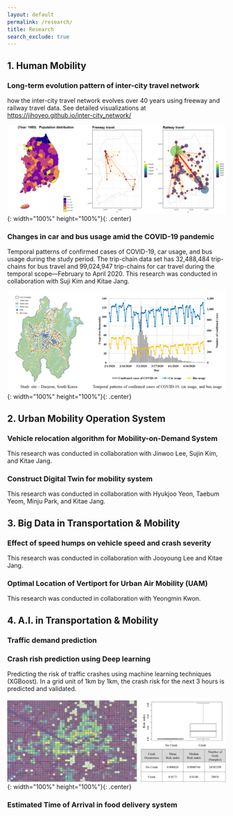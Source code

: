 ```yaml
---
layout: default
permalink: /research/
title: Research
search_exclude: true
---
```


<style>
td, th {
   border: none!important;
}
</style>

## 1. Human Mobility
### Long-term evolution pattern of inter-city travel network

how the inter-city travel network evolves over 40 years using freeway and railway travel data. See detailed visualizations at https://jihoyeo.github.io/inter-city_network/

![](../images/inter_city_vis.gif){: width="100%" height="100%"}{: .center}

### Changes in car and bus usage amid the COVID-19 pandemic

Temporal patterns of confirmed cases of COVID-19, car usage, and bus usage during the study period. The trip-chain data set has 32,488,484 trip-chains for bus travel and 99,024,947 trip-chains for car travel during the temporal scope—February to April 2020.
This research was conducted in collaboration with Suji Kim and Kitae Jang.

![](../images/covid.png){: width="100%" height="100%"}{: .center}


## 2. Urban Mobility Operation System

### Vehicle relocation algorithm for Mobility-on-Demand System

This research was conducted in collaboration with Jinwoo Lee, Sujin Kim, and Kitae Jang.

### Construct Digital Twin for mobility system

This research was conducted in collaboration with Hyukjoo Yeon, Taebum Yeom, Minju Park, and Kitae Jang.

## 3. Big Data in Transportation & Mobility

### Effect of speed humps on vehicle speed and crash severity

This research was conducted in collaboration with Jooyoung Lee and Kitae Jang.

### Optimal Location of Vertiport for Urban Air Mobility (UAM)

This research was conducted in collaboration with Yeongmin Kwon.

## 4. A.I. in Transportation & Mobility

### Traffic demand prediction



### Crash rish prediction using Deep learning

Predicting the risk of traffic crashes using machine learning techniques (XGBoost). In a grid unit of 1km by 1km, the crash risk for the next 3 hours is predicted and validated.

![](../images/crash_prediction.png){: width="100%" height="100%"}{: .center}

### Estimated Time of Arrival in food delivery system



